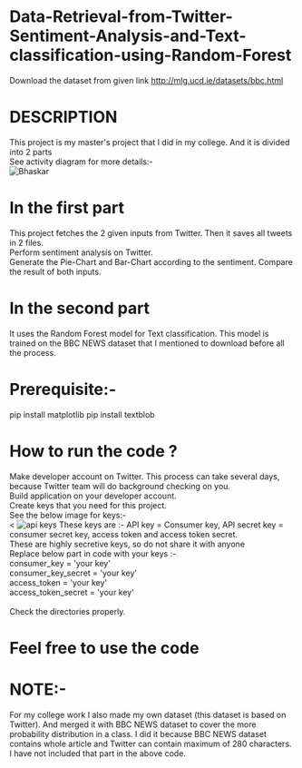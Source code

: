 # Data-Retrieval-from-Twitter-Sentiment-Analysis-and-Text-classification-using-Random-Forest<br>
Download the dataset from given link http://mlg.ucd.ie/datasets/bbc.html<br>

# DESCRIPTION<br>
This project is my master's project that I did in my college. And it is divided into 2 parts<br>
See activity diagram for more details:-<br>
![Bhaskar](https://user-images.githubusercontent.com/52116851/90570760-3c6dd980-e165-11ea-83b0-8269e7de71c2.png)



# In the first part<br>
This project fetches the 2 given inputs from Twitter. Then it saves all tweets in 2 files. <br>
Perform sentiment analysis on Twitter. <br>
Generate the Pie-Chart and Bar-Chart according to the sentiment.
Compare the result of both inputs.<br>

# In the second part<br>
It uses the Random Forest model for Text classification. This model is trained on the BBC NEWS dataset that I mentioned to download before all the process.<br>

# Prerequisite:-<br>
pip install matplotlib
pip install textblob

# How to run the code ?<br>
Make developer account on Twitter. This process can take several days, because Twitter team will do background checking on you.<br>
Build application on your developer account.<br>
Create keys that you need for this project.<br>
See the below image for keys:-<br>
<
![api keys](https://user-images.githubusercontent.com/52116851/90570963-ab4b3280-e165-11ea-9065-31d86daca881.PNG)
These keys are :- API key = Consumer key, API secret key = consumer secret key, access token and access token secret.<br>
These are highly secretive keys, so do not share it with anyone<br>
Replace below part in code with your keys :-<br>
consumer_key = 'your key'<br>
consumer_key_secret = 'your key'<br>
access_token = 'your key'<br>
access_token_secret = 'your key'<br>
<br>
Check the directories properly.



# Feel free to use the code

# NOTE:-
For my college work I also made my own dataset (this dataset is based on Twitter). And merged it with BBC NEWS dataset to cover the more probability distribution in a class. I did it because BBC NEWS dataset contains whole article and Twitter can contain maximum of 280 characters.<br>
I have not included that part in the above code.

